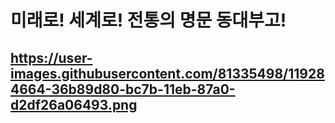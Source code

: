 # 미래로! 세계로! 전통의 명문 동대부고!

## https://user-images.githubusercontent.com/81335498/119284664-36b89d80-bc7b-11eb-87a0-d2df26a06493.png


